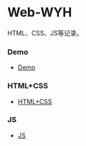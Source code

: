 # Web-WYH
HTML、CSS、JS等记录。

### Demo
* [Demo](https://github.com/itwyhuaing/Web-WYH/tree/master/Demo)

### HTML+CSS
* [HTML+CSS](https://github.com/itwyhuaing/Web-WYH/tree/master/HTML%2BCSS)

### JS
* [JS](https://github.com/itwyhuaing/Web-WYH/tree/master/JS)
